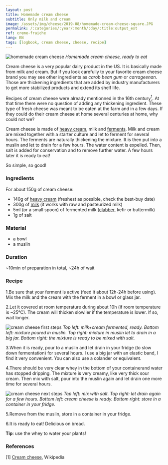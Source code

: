 ```yaml
---
layout: post
title: Homemade cream cheese
subtitle: Only milk and cream
image: /assets/img/cheese/2019-08/homemade-cream-cheese-square.JPG
permalink: /:categories/:year/:month/:day/:title:output_ext
ref: creme-fraiche
lang: EN
tags: [logbook, cream cheese, cheese, recipe]
---
```


![homemade cream cheese]({{site.baseurl}}/assets/img/cheese/2019-08/homemade-cream-cheese.JPG)
*Homemade cream cheese, ready to eat*

<!--excerpt.start-->
Cream cheese is a very popular dairy product in the US. It is basically made from milk and cream. But if you look carefully
to your favorite cream cheese brand you may see other ingredients as *carob bean gum* or *carrageenan*.
Those are thickening ingredients that are added by industry manufacturers to get more stabilized products and extend its shelf life. 
<!--excerpt.end-->

Recipes of cream cheese were already mentionned in the 16th century[<sup>1</sup>](#1). 
At that time there were no question of adding any thickening ingredient. These type of fresh cheese was meant to be eaten
at the farm and in a few days.
If they could do their cream cheese at home several centuries at home, why could not we?

Cream cheese is made of [heavy cream]({{site.baseurl}}/2019/06/04/creme-fraiche-EN.html), milk and [ferments]({{site.baseurl}}/2019/05/22/starter-cultures.html).
Milk and cream are mixed together with a starter culture and let to ferment for several hours.
The ferments are naturally thickening the mixture. It is then put into a muslin and let to drain for a few hours.
The water content is expelled. Then, salt is added for conservation and to remove further water.
A few hours later it is ready to eat!

So simple, so good!

### Ingredients

For about 150g of cream cheese:
- 140g of [heavy cream]({{site.baseurl}}/2019/06/04/creme-fraiche-EN.html) (freshest as possible, check the best-buy date)
- 300g of [milk]({{site.baseurl}}/2019/03/02/raw-milk.html) (it works with raw and pasteurized milk)
- 5ml (or a small spoon) of fermented milk ([clabber]({{site.baseurl}}/2019/06/14/make-your-own-clabber.html), kefir or buttermilk)
- 1g of salt

### Material

- a bowl
- a muslin


### Duration

~10min of preparation in total, ~24h of wait

### Recipe

1.Be sure that your ferment is active (feed it about 12h-24h before using). Mix the milk and the cream with the ferment in a bowl or glass jar.

2.Let it covered at room temperature during about 10h (if room temperature is ~25°C). 
The cream will thicken slowlier if the temperature is lower. If so, wait longer.

![cream cheese first steps]({{site.baseurl}}/assets/img/cheese/2019-08/cream-cheese_part1.jpg)
*Top left: milk+cream fermented, ready. Bottom left: mixture poured in muslin. Top right: mixture in muslin let to drain in a big jar.
Bottom right: the mixture is ready to be mixed with salt.*

3.When it is ready, pour to a muslin and let drain in your fridge (to slow down fermentation) for several hours. I use a big jar with an elastic band, I find it very convenient.
You can also use a colander or equivalent.

4.There should be very clear whey in the bottom of your containerand water has stopped dripping. The mixture is very creamy, like very thick sour cream.
Then mix with salt, pour into the muslin again and let drain one more time for several hours.

![cream cheese next steps]({{site.baseurl}}/assets/img/cheese/2019-08/cream-cheese_part2.jpg)
*Top left: mix with salt. Top right: let drain again for a few hours. Bottom left: cream cheese is ready. Bottom right: store in a container in your fridge.*

5.Remove from the muslin, store in a container in your fridge. 

6.It is ready to eat! Delicious on bread.

**Tip**: use the whey to water your plants!


### References

<a class="anchor" id="1">[1]</a> [Cream cheese](https://en.wikipedia.org/wiki/Cream_cheese), Wikipedia
